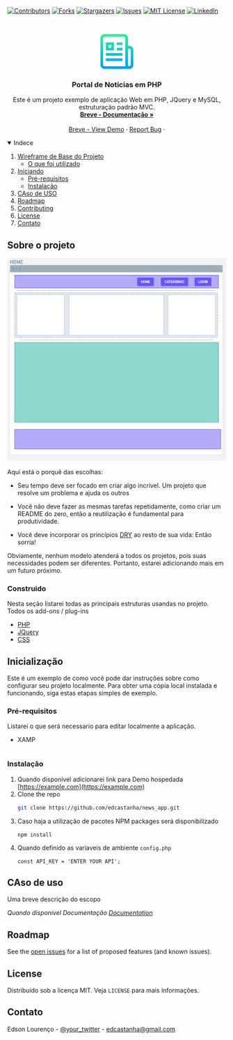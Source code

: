 
<!-- PROJETOS DE ESCUDO
*** Estou usando links de "estilo de referência" de markdown para facilitar a leitura.
*** Os links de referência são colocados entre colchetes [] em vez de parênteses ().
*** Veja no final deste documento a declaração das variáveis de referência
*** https://www.markdownguide.org/basic-syntax/#reference-style-links
-->

[![Contributors][contributors-shield]][contributors-url]
[![Forks][forks-shield]][forks-url]
[![Stargazers][stars-shield]][stars-url]
[![Issues][issues-shield]][issues-url]
[![MIT License][license-shield]][license-url]
[![LinkedIn][linkedin-shield]][linkedin-url]



<!-- PROJECT LOGO -->
<br />
<p align="center">
  <a href="https://github.com/edcastanha/news_app">
    <img src="doc/images/logo.png" alt="Logo" width="80" height="80">
  </a>

  <h3 align="center">Portal de Noticias em PHP</h3>

  <p align="center">
    Este é um projeto exemplo de aplicação Web em PHP, JQuery e MySQL, estruturação padrão MVC.
    <br />
    <a href="https://github.com/edcastanha/news_app"><strong>Breve - Documentação »</strong></a>
    <br />
    <br />
    <a href="https://github.com/edcastanha/news_app">Breve - View Demo</a>
    ·
    <a href="https://github.com/edcastanha/news_app/issues">Report Bug</a>
    ·
  </p>
</p>



<!-- TABLE OF CONTENTS -->
<details open="open">
  <summary>Indece</summary>
  <ol>
    <li>
      <a href="#about-the-project">Wireframe de Base do Projeto</a>
      <ul>
        <li><a href="#built-with">O que foi utilizado</a></li>
      </ul>
    </li>
    <li>
      <a href="#getting-started">Iniciando</a>
      <ul>
        <li><a href="#prerequisites">Pré-requisitos
</a></li>
        <li><a href="#installation">Instalação</a></li>
      </ul>
    </li>
    <li><a href="#usage">CAso de USO</a></li>
    <li><a href="#roadmap">Roadmap</a></li>
    <li><a href="#contributing">Contributing</a></li>
    <li><a href="#license">License</a></li>
    <li><a href="#contact">Contato</a></li>
  </ol>
</details>



<!-- ABOUT THE PROJECT -->
## Sobre o projeto

[![Product Name Screen Shot][product-screenshot]](https://example.com)



Aqui está o porquê das escolhas:
* Seu tempo deve ser focado em criar algo incrível. Um projeto que resolve um problema e ajuda os outros

* Você não deve fazer as mesmas tarefas repetidamente, como criar um README do zero, então a reutilização é fundamental para produtividade.

* Você deve incorporar os princípios [DRY](https://pt.wikipedia.org/wiki/Don't_repeat_yourself) ao resto de sua vida: Então sorria!

Obviamente, nenhum modelo atenderá a todos os projetos, pois suas necessidades podem ser diferentes. Portanto, estarei adicionando mais em um futuro próximo.

### Construido

Nesta seção listarei todas as principais estruturas usandas no projeto. Todos os add-ons / plug-ins

* [PHP](https://php.com)
* [JQuery](https://jquery.com)
* [CSS](https://css3.com)


<!-- GETTING STARTED -->
## Inicialização

Este é um exemplo de como você pode dar instruções sobre como configurar seu projeto localmente. Para obter uma cópia local instalada e funcionando, siga estas etapas simples de exemplo.

### Pré-requisitos

Listarei o que será necessario para editar localmente a aplicação.
* XAMP
  ```php -S 127.0.0.1:80808 --
  ```


### Instalação

1. Quando disponivel adicionarei link para Demo hospedada [https://example.com](https://example.com)
2. Clone the repo
   ```sh
   git clone https://github.com/edcastanha/news_app.git
   ```
3. Caso haja a utilização de pacotes NPM packages será disponibilizado
   ```
   npm install
   ```
4. Quando definido as variaveis de ambiente `config.php`
   ```JS
   const API_KEY = 'ENTER YOUR API';
   ```



<!-- USAGE EXAMPLES -->
## CAso de uso

Uma breve descrição do escopo

_Quando disponivel Documentação [Documentation](https://example.com)_



<!-- ROADMAP -->
## Roadmap

See the [open issues](https://github.com/edcastanha/news_app/issues) for a list of proposed features (and known issues).



<!-- CONTRIBUTING -->


<!-- LICENSE -->
## License

Distribuído sob a licença MIT. Veja `LICENSE` para mais informações.



<!-- CONTATO -->
## Contato

Edson Lourenço - [@your_twitter](https://twitter.com/edlourenzo) - edcastanha@gmail.com


<!-- MARKDOWN LINKS & IMAGES -->
<!-- https://www.markdownguide.org/basic-syntax/#reference-style-links -->
[contributors-shield]: https://img.shields.io/github/contributors/edcastanha/news_app.svg?style=for-the-badge
[contributors-url]: https://github.com/edcastanha/news_app/graphs/contributors
[forks-shield]: https://img.shields.io/github/forks/edcastanha/news_app.svg?style=for-the-badge
[forks-url]: https://github.com/edcastanha/news_app/network/members
[stars-shield]: https://img.shields.io/github/stars/edcastanha/news_app.svg?style=for-the-badge
[stars-url]: https://github.com/edcastanha/news_app/stargazers
[issues-shield]: https://img.shields.io/github/issues/edcastanha/news_app.svg?style=for-the-badge
[issues-url]: https://github.com/edcastanha/news_app/issues
[license-shield]: https://img.shields.io/github/license/edcastanha/news_app.svg?style=for-the-badge
[license-url]: https://github.com/edcastanha/news_app/blob/master/LICENSE.txt
[linkedin-shield]: https://img.shields.io/badge/-LinkedIn-black.svg?style=for-the-badge&logo=linkedin&colorB=555
[linkedin-url]: https://www.linkedin.com/in/edlourenzo
[product-screenshot]: images/screenshot.png
